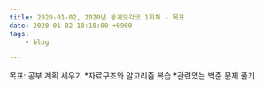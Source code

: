 ```yaml
---
title: 2020-01-02, 2020년 동계모각코 1회차 - 목표
date: 2020-01-02 18:10:00 +0900
tags:
    - blog

---
```


목표: 공부 계획 세우기
  *자료구조와 알고리즘 복습
  *관련있는 백준 문제 풀기
